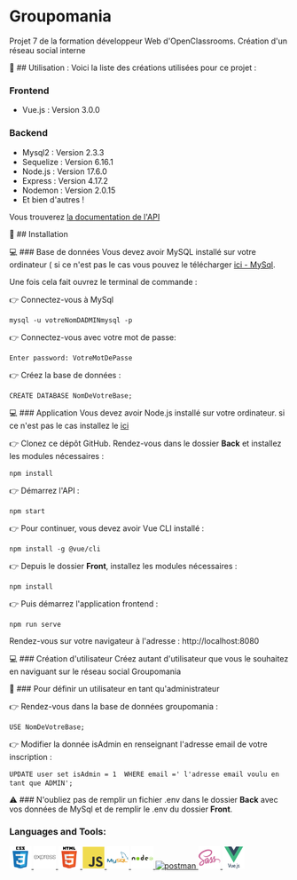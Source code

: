 # Groupomania
Projet 7 de la formation développeur Web d'OpenClassrooms. 
Création d'un réseau social interne 


:pushpin: ## Utilisation : 
Voici la liste des créations utilisées pour ce projet :
### Frontend

* Vue.js : Version 3.0.0

### Backend

* Mysql2 : Version 2.3.3
* Sequelize : Version 6.16.1
* Node.js : Version 17.6.0
* Express : Version 4.17.2
* Nodemon : Version 2.0.15
* Et bien d'autres !

Vous trouverez [la documentation de l'API](https://documenter.getpostman.com/view/17892890/UVsJy7bM)

:pushpin: ## Installation

:computer: ### Base de données
Vous devez avoir MySQL installé sur votre ordinateur ( si ce n'est pas le cas vous pouvez le télécharger [ici - MySql](https://www.mysql.com/fr/). 

Une fois cela fait ouvrez le terminal de commande :

:point_right: Connectez-vous à MySql 
```
mysql -u votreNomDADMINmysql -p
```
:point_right: Connectez-vous avec votre mot de passe: 
```
Enter password: VotreMotDePasse
```
:point_right: Créez la base de données : 
```
CREATE DATABASE NomDeVotreBase;
```
:computer: ### Application
Vous devez avoir Node.js installé sur votre ordinateur. si ce n'est pas le cas installez le [ici](https://nodejs.org/en/)<br/>

:point_right: Clonez ce dépôt GitHub. Rendez-vous dans le dossier **Back** et installez les modules nécessaires : 
```
npm install
```
:point_right: Démarrez l'API :
```
npm start
```
:point_right: Pour continuer, vous devez avoir Vue CLI installé :
```
npm install -g @vue/cli
```
:point_right: Depuis le dossier **Front**, installez les modules nécessaires :
```
npm install
```
:point_right: Puis démarrez l'application frontend :
```
npm run serve
```
Rendez-vous sur votre navigateur à l'adresse : http://localhost:8080

:computer: ### Création d'utilisateur
Créez autant d'utilisateur que vous le souhaitez en naviguant sur le réseau social Groupomania

:raising_hand: ### Pour définir un utilisateur en tant qu'administrateur

:point_right: Rendez-vous dans la base de données groupomania :
```
USE NomDeVotreBase;
```
:point_right: Modifier la donnée isAdmin en renseignant l'adresse email de votre inscription :
```
UPDATE user set isAdmin = 1  WHERE email =' l'adresse email voulu en tant que ADMIN';
```
:warning: ### N'oubliez pas de remplir un fichier .env dans le dossier **Back** avec vos données de MySql et de remplir le .env du dossier **Front**.


<h3 align="left">Languages and Tools:</h3>
<p align="left"> <a href="https://www.w3schools.com/css/" target="_blank" rel="noreferrer"> <img src="https://raw.githubusercontent.com/devicons/devicon/master/icons/css3/css3-original-wordmark.svg" alt="css3" width="40" height="40"/> </a> <a href="https://expressjs.com" target="_blank" rel="noreferrer"> <img src="https://raw.githubusercontent.com/devicons/devicon/master/icons/express/express-original-wordmark.svg" alt="express" width="40" height="40"/> </a> <a href="https://www.w3.org/html/" target="_blank" rel="noreferrer"> <img src="https://raw.githubusercontent.com/devicons/devicon/master/icons/html5/html5-original-wordmark.svg" alt="html5" width="40" height="40"/> </a> <a href="https://developer.mozilla.org/en-US/docs/Web/JavaScript" target="_blank" rel="noreferrer"> <img src="https://raw.githubusercontent.com/devicons/devicon/master/icons/javascript/javascript-original.svg" alt="javascript" width="40" height="40"/> </a> <a href="https://www.mysql.com/" target="_blank" rel="noreferrer"> <img src="https://raw.githubusercontent.com/devicons/devicon/master/icons/mysql/mysql-original-wordmark.svg" alt="mysql" width="40" height="40"/> </a> <a href="https://nodejs.org" target="_blank" rel="noreferrer"> <img src="https://raw.githubusercontent.com/devicons/devicon/master/icons/nodejs/nodejs-original-wordmark.svg" alt="nodejs" width="40" height="40"/> </a> <a href="https://postman.com" target="_blank" rel="noreferrer"> <img src="https://www.vectorlogo.zone/logos/getpostman/getpostman-icon.svg" alt="postman" width="40" height="40"/> </a> <a href="https://sass-lang.com" target="_blank" rel="noreferrer"> <img src="https://raw.githubusercontent.com/devicons/devicon/master/icons/sass/sass-original.svg" alt="sass" width="40" height="40"/> </a> <a href="https://vuejs.org/" target="_blank" rel="noreferrer"> <img src="https://raw.githubusercontent.com/devicons/devicon/master/icons/vuejs/vuejs-original-wordmark.svg" alt="vuejs" width="40" height="40"/> </a> </p>

